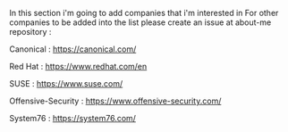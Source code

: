 In this section i'm going to add companies that i'm interested in For other companies to be added into the list please create an issue at about-me repository :

Canonical          : https://canonical.com/

Red Hat            : https://www.redhat.com/en

SUSE               : https://www.suse.com/

Offensive-Security : https://www.offensive-security.com/

System76           : https://system76.com/

